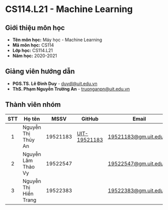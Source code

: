 # CS114.L21 - Machine Learning
## Giới thiệu môn học
- **Tên môn học:** Máy học - Machine Learning
- **Mã môn học:** CS114
- **Lớp học:** CS114.L21
- **Năm học:** 2020-2021
## Giảng viên hướng dẫn
- **PGS.TS. Lê Đình Duy** - duydl@uit.edu.vn
- **ThS. Phạm Nguyễn Trường An** - truonganpn@uit.edu.vn
## Thành viên nhóm
| STT | Họ tên | MSSV | GitHub | Email |
| :---: | -------------- | --- | --- | --- |
| 1 | Nguyễn Thị Thúy An | 19521183 | [UIT-19521183](https://github.com/UIT-19521183) | 19521183@gm.uit.edu.vn | 
| 2 | Nguyễn Lâm Thảo Vy | 19522547 |      | 19522547@gm.uit.edu.vn |
| 3 | Nguyễn Thị Hiền Trang | 19522383|      | 19522383@gm.uit.edu.vn |
